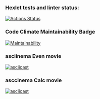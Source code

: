 ### Hexlet tests and linter status:
[![Actions Status](https://github.com/dedov-mm/java-project-61/actions/workflows/hexlet-check.yml/badge.svg)](https://github.com/dedov-mm/java-project-61/actions)

### Code Climate Maintainability Badge
[![Maintainability](https://api.codeclimate.com/v1/badges/46163f4191db0c5bc992/maintainability)](https://codeclimate.com/github/dedov-mm/java-project-61/maintainability)

### asciinema Even movie
[![asciicast](https://asciinema.org/a/dcyPvs0vbG2zyuM6444E8L29I.svg)](https://asciinema.org/a/dcyPvs0vbG2zyuM6444E8L29I)

### asccinema Calc movie
[![asciicast](https://asciinema.org/a/txqTLrlCdsutVMBFv5KiMdPJb.svg)](https://asciinema.org/a/txqTLrlCdsutVMBFv5KiMdPJb)
